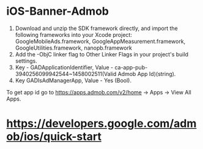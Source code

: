 # iOS-Banner-Admob
1. Download and unzip the SDK framework directly, and import the following frameworks into your Xcode project:
    GoogleMobileAds.framework,
    GoogleAppMeasurement.framework,
    GoogleUtilities.framework,
    nanopb.framework
2. Add the -ObjC linker flag to Other Linker Flags in your project's build settings.
3. Key - GADApplicationIdentifier,
   Value - ca-app-pub-3940256099942544~1458002511(Valid Admob App Id)(string).
4. Key GADIsAdManagerApp,
   Value - Yes (Bool). 
   
To get app id go to https://apps.admob.com/v2/home -> Apps -> View All Apps.

# https://developers.google.com/admob/ios/quick-start

